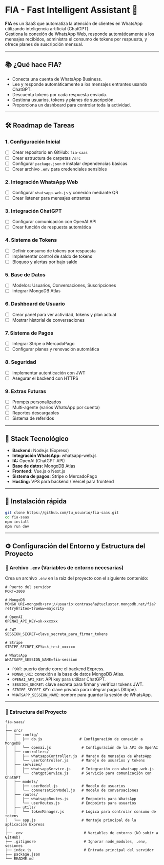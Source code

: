# FIA - Fast Intelligent Assistant 🚀

**FIA** es un SaaS que automatiza la atención de clientes en WhatsApp utilizando inteligencia artificial (ChatGPT).  
Gestiona la conexión de WhatsApp Web, responde automáticamente a los mensajes recibidos, administra el consumo de tokens por respuesta, y ofrece planes de suscripción mensual.

---

## 📚 ¿Qué hace FIA?

- Conecta una cuenta de WhatsApp Business.
- Lee y responde automáticamente a los mensajes entrantes usando ChatGPT.
- Descuenta tokens por cada respuesta enviada.
- Gestiona usuarios, tokens y planes de suscripción.
- Proporciona un dashboard para controlar toda la actividad.

---

## 🛠️ Roadmap de Tareas

### 1. Configuración Inicial
- [ ] Crear repositorio en GitHub: `fia-saas`
- [ ] Crear estructura de carpetas `/src`
- [ ] Configurar `package.json` e instalar dependencias básicas
- [ ] Crear archivo `.env` para credenciales sensibles

### 2. Integración WhatsApp Web
- [ ] Configurar `whatsapp-web.js` y conexión mediante QR
- [ ] Crear listener para mensajes entrantes

### 3. Integración ChatGPT
- [ ] Configurar comunicación con OpenAI API
- [ ] Crear función de respuesta automática

### 4. Sistema de Tokens
- [ ] Definir consumo de tokens por respuesta
- [ ] Implementar control de saldo de tokens
- [ ] Bloqueo y alertas por bajo saldo

### 5. Base de Datos
- [ ] Modelos: Usuarios, Conversaciones, Suscripciones
- [ ] Integrar MongoDB Atlas

### 6. Dashboard de Usuario
- [ ] Crear panel para ver actividad, tokens y plan actual
- [ ] Mostrar historial de conversaciones

### 7. Sistema de Pagos
- [ ] Integrar Stripe o MercadoPago
- [ ] Configurar planes y renovación automática

### 8. Seguridad
- [ ] Implementar autenticación con JWT
- [ ] Asegurar el backend con HTTPS

### 9. Extras Futuras
- [ ] Prompts personalizados
- [ ] Multi-agente (varios WhatsApp por cuenta)
- [ ] Reportes descargables
- [ ] Sistema de referidos

---

## 🧐 Stack Tecnológico

- **Backend:** Node.js (Express)
- **Integración WhatsApp:** whatsapp-web.js
- **IA:** OpenAI (ChatGPT API)
- **Base de datos:** MongoDB Atlas
- **Frontend:** Vue.js o Next.js
- **Sistema de pagos:** Stripe o MercadoPago
- **Hosting:** VPS para backend / Vercel para frontend

---

## 🚀 Instalación rápida

```bash
git clone https://github.com/tu_usuario/fia-saas.git
cd fia-saas
npm install
npm run dev
```

---

## ⚙️ Configuración del Entorno y Estructura del Proyecto

### 📄 Archivo `.env` (Variables de entorno necesarias)

Crea un archivo `.env` en la raíz del proyecto con el siguiente contenido:

```dotenv
# Puerto del servidor
PORT=3000

# MongoDB
MONGO_URI=mongodb+srv://usuario:contraseña@tucluster.mongodb.net/fia?retryWrites=true&w=majority

# OpenAI
OPENAI_API_KEY=sk-xxxxxx

# JWT
SESSION_SECRET=clave_secreta_para_firmar_tokens

# Stripe
STRIPE_SECRET_KEY=sk_test_xxxxxx

# WhatsApp
WHATSAPP_SESSION_NAME=fia-session
```

- `PORT`: puerto donde corre el backend Express.
- `MONGO_URI`: conexión a la base de datos MongoDB Atlas.
- `OPENAI_API_KEY`: API key para utilizar ChatGPT.
- `SESSION_SECRET`: clave secreta para firmar y verificar tokens JWT.
- `STRIPE_SECRET_KEY`: clave privada para integrar pagos (Stripe).
- `WHATSAPP_SESSION_NAME`: nombre para guardar la sesión de WhatsApp.

---

### 📂 Estructura del Proyecto

```plaintext
fia-saas/
|
├── src/
│   ├── config/
│   │   ├── db.js                 # Configuración de conexión a MongoDB
│   │   └── openai.js              # Configuración de la API de OpenAI
│   ├── controllers/
│   │   ├── whatsappController.js  # Manejo de mensajes de WhatsApp
│   │   └── userController.js      # Manejo de usuarios y tokens
│   ├── services/
│   │   ├── whatsappService.js     # Integración con whatsapp-web.js
│   │   └── chatgptService.js      # Servicio para comunicación con ChatGPT
│   ├── models/
│   │   ├── userModel.js           # Modelo de usuarios
│   │   └── conversationModel.js   # Modelo de conversaciones
│   ├── routes/
│   │   ├── whatsappRoutes.js      # Endpoints para WhatsApp
│   │   └── userRoutes.js          # Endpoints para usuarios
│   ├── utils/
│   │   └── tokenManager.js        # Lógica para controlar consumo de tokens
│   └── app.js                     # Montaje principal de la aplicación Express
│
├── .env                            # Variables de entorno (NO subir a GitHub)
├── .gitignore                      # Ignorar node_modules, .env, sesiones
├── index.js                        # Entrada principal del servidor
├── package.json
└── README.md
```


